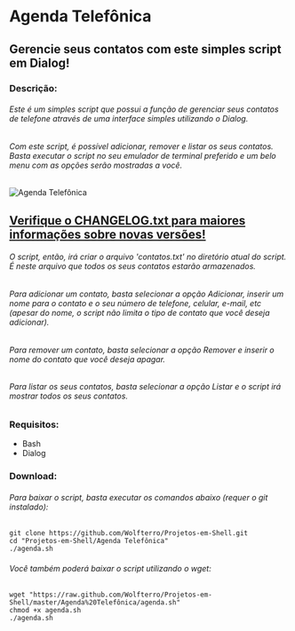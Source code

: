 # Agenda Telefônica
## Gerencie seus contatos com este simples script em Dialog!

### Descrição:

###### Este é um simples script que possui a função de gerenciar seus contatos de telefone através de uma interface simples utilizando o Dialog.
###### Com este script, é possível adicionar, remover e listar os seus contatos. Basta executar o script no seu emulador de terminal preferido e um belo menu com as opções serão mostradas a você.

![Agenda Telefônica](http://i.imgur.com/3vPaCYJ.png)

## [Verifique o CHANGELOG.txt para maiores informações sobre novas versões!](https://raw.github.com/Wolfterro/Projetos-em-Shell/master/Agenda%20Telefônica/CHANGELOG.txt)

###### O script, então, irá criar o arquivo 'contatos.txt' no diretório atual do script. É neste arquivo que todos os seus contatos estarão armazenados.
###### Para adicionar um contato, basta selecionar a opção Adicionar, inserir um nome para o contato e o seu número de telefone, celular, e-mail, etc (apesar do nome, o script não limita o tipo de contato que você deseja adicionar).
###### Para remover um contato, basta selecionar a opção Remover e inserir o nome do contato que você deseja apagar.
###### Para listar os seus contatos, basta selecionar a opção Listar e o script irá mostrar todos os seus contatos.

### Requisitos:
- Bash
- Dialog

### Download:

###### Para baixar o script, basta executar os comandos abaixo (requer o git instalado):

    git clone https://github.com/Wolfterro/Projetos-em-Shell.git
    cd "Projetos-em-Shell/Agenda Telefônica"
    ./agenda.sh

###### Você também poderá baixar o script utilizando o wget:

    wget "https://raw.github.com/Wolfterro/Projetos-em-Shell/master/Agenda%20Telefônica/agenda.sh"
    chmod +x agenda.sh
    ./agenda.sh
